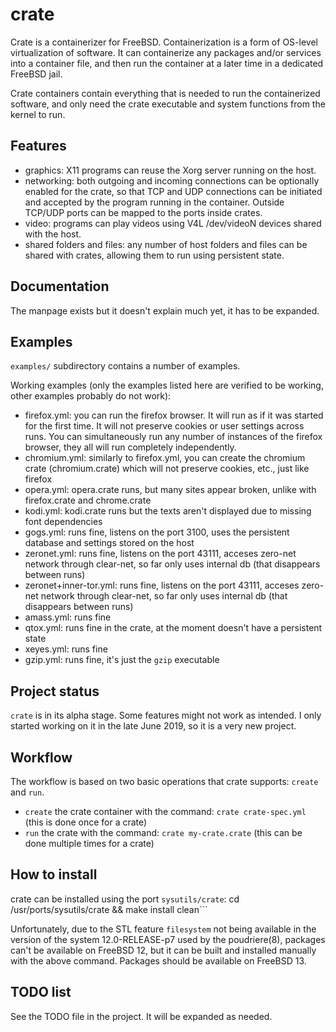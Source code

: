 # crate

Crate is a containerizer for FreeBSD. Containerization is a form of OS-level virtualization of software. It can containerize any packages and/or services into a container file, and then run the container at a later time in a dedicated FreeBSD jail.

Crate containers contain everything that is needed to run the containerized software, and only need the crate executable and system functions from the kernel to run.

## Features
* graphics: X11 programs can reuse the Xorg server running on the host.
* networking: both outgoing and incoming connections can be optionally enabled for the crate, so that TCP and UDP connections can be initiated and accepted by the program running in the container. Outside TCP/UDP ports can be mapped to the ports inside crates.
* video: programs can play videos using V4L /dev/videoN devices shared with the host.
* shared folders and files: any number of host folders and files can be shared with crates, allowing them to run using persistent state.

## Documentation
The manpage exists but it doesn't explain much yet, it has to be expanded.

## Examples
```examples/``` subdirectory contains a number of examples.

Working examples (only the examples listed here are verified to be working, other examples probably do not work):
* firefox.yml: you can run the firefox browser. It will run as if it was started for the first time. It will not preserve cookies or user settings across runs. You can simultaneously run any number of instances of the firefox browser, they all will run completely independently.
* chromium.yml: similarly to firefox.yml, you can create the chromium crate (chromium.crate) which will not preserve cookies, etc., just like firefox
* opera.yml: opera.crate runs, but many sites appear broken, unlike with firefox.crate and chrome.crate
* kodi.yml: kodi.crate runs but the texts aren't displayed due to missing font dependencies
* gogs.yml: runs fine, listens on the port 3100, uses the persistent database and settings stored on the host
* zeronet.yml: runs fine, listens on the port 43111, acceses zero-net network through clear-net, so far only uses internal db (that disappears between runs)
* zeronet+inner-tor.yml: runs fine, listens on the port 43111, acceses zero-net network through clear-net, so far only uses internal db (that disappears between runs)
* amass.yml: runs fine
* qtox.yml: runs fine in the crate, at the moment doesn't have a persistent state
* xeyes.yml: runs fine
* gzip.yml: runs fine, it's just the ```gzip``` executable

## Project status
```crate``` is in its alpha stage. Some features might not work as intended. I only started working on it in the late June 2019, so it is a very new project.

## Workflow
The workflow is based on two basic operations that crate supports: ```create``` and ```run```.
* ```create``` the crate container with the command: ```crate crate-spec.yml``` (this is done once for a crate)
* ```run``` the crate with the command: ```crate my-crate.crate``` (this can be done multiple times for a crate)

## How to install
crate can be installed using the port ```sysutils/crate```: cd /usr/ports/sysutils/crate && make install clean```

Unfortunately, due to the STL feature ```filesystem``` not being available in the version of the system 12.0-RELEASE-p7 used by the poudriere(8), packages can't be available on FreeBSD 12, but it can be built and installed manually with the above command. Packages should be available on FreeBSD 13.

## TODO list
See the TODO file in the project. It will be expanded as needed.
